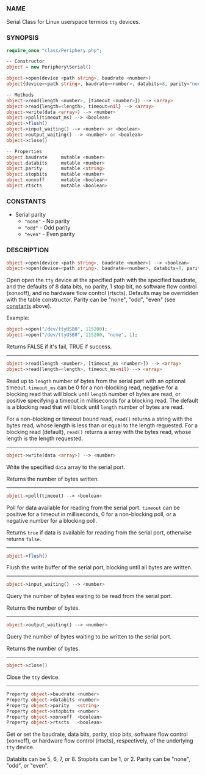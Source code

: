 ### NAME

Serial Class for Linux userspace termios `tty` devices.

### SYNOPSIS

``` php
require_once "class/Periphery.php";

-- Constructor
object = new Periphery\Serial()

object->open(device <path string>, baudrate <number>)
object{device=<path string>, baudrate=<number>, databits=8, parity="none", stopbits=1, xonxoff=false, rtscts=false}

-- Methods
object->read(length <number>, [timeout <number>]) --> <array>
object->read{length=<length>, timeout=nil} --> <array>
object->write(data <array>) --> <number>
object->poll(timeout_ms) --> <boolean>
object->flush()
object->input_waiting() --> <number> or <boolean>
object->output_waiting() --> <number> or <boolean>
object->close()

-- Properties
object.baudrate     mutable <number>
object.databits     mutable <number>
object.parity       mutable <string>
object.stopbits     mutable <number>
object.xonxoff      mutable <boolean>
object.rtscts       mutable <boolean>
```

### CONSTANTS

* Serial parity
    * `"none"` - No parity
    * `"odd"` - Odd parity
    * `"even"` - Even parity

### DESCRIPTION

``` php
object->open(device <path string>, baudrate <number>) --> <boolean>
object->open(device=<path string>, baudrate=<number>, databits=8, parity="none", stopbits=1, xonxoff=false, rtscts=false) --> <boolean>
```

Open open the `tty` device at the specified path with the specified baudrate, and the defaults of 8 data bits, no parity, 1 stop bit, no software flow control (xonxoff), and no hardware flow control (rtscts). Defaults may be overridden with the table constructor. Parity can be "none", "odd", "even" (see [constants](#constants) above).

Example:
``` php
object->open("/dev/ttyUSB0", 115200);
object->open("/dev/ttyUSB0", 115200, "none", 1);
```

Returns FALSE if it's fail, TRUE if success.

--------------------------------------------------------------------------------

``` php
object->read(length <number>, [timeout_ms <number>]) --> <array>
object->read(length=<length>, timeout_ms=nil) --> <array>
```
Read up to `length` number of bytes from the serial port with an optional timeout. `timeout_ms` can be 0 for a non-blocking read, negative for a blocking read that will block until `length` number of bytes are read, or positive specifying a timeout in milliseconds for a blocking read. The default is a blocking read that will block until `length` number of bytes are read.

For a non-blocking or timeout bound read, `read()` returns a string with the bytes read, whose length is less than or equal to the length requested. For a blocking read (default), `read()` returns a array with the bytes read, whose length is the length requested.

--------------------------------------------------------------------------------

``` php
object->write(data <array>) --> <number>
```
Write the specified `data` array to the serial port.

Returns the number of bytes written.

--------------------------------------------------------------------------------

``` php
object->poll(timeout) --> <boolean>
```
Poll for data available for reading from the serial port. `timeout` can be positive for a timeout in milliseconds, 0 for a non-blocking poll, or a negative number for a blocking poll.

Returns `true` if data is available for reading from the serial port, otherwise returns `false`.

--------------------------------------------------------------------------------

``` php
object->flush()
```
Flush the write buffer of the serial port, blocking until all bytes are written.

--------------------------------------------------------------------------------

``` php
object->input_waiting() --> <number>
```
Query the number of bytes waiting to be read from the serial port.

Returns the number of bytes.

--------------------------------------------------------------------------------

``` php
object->output_waiting() --> <number>
```
Query the number of bytes waiting to be written to the serial port.

Returns the number of bytes.

--------------------------------------------------------------------------------

``` php
object->close()
```
Close the `tty` device.

--------------------------------------------------------------------------------

``` php
Property object->baudrate <number>
Property object->databits <number>
Property object->parity   <string>
Property object->stopbits <number>
Property object->xonxoff  <boolean>
Property object->rtscts   <boolean>
```
Get or set the baudrate, data bits, parity, stop bits, software flow control (xonxoff), or hardware flow control (rtscts), respectively, of the underlying `tty` device.

Databits can be 5, 6, 7, or 8. Stopbits can be 1, or 2. Parity can be "none", "odd", or "even".
